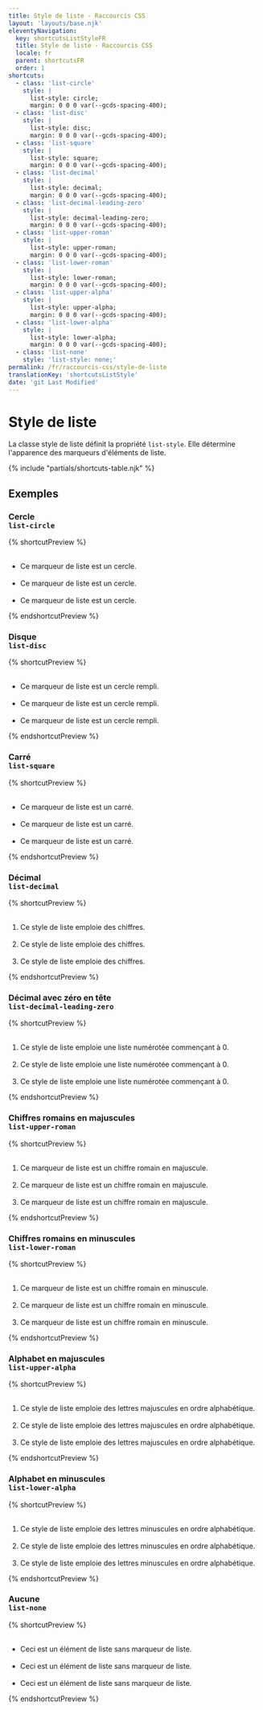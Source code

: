 ```yaml
---
title: Style de liste - Raccourcis CSS
layout: 'layouts/base.njk'
eleventyNavigation:
  key: shortcutsListStyleFR
  title: Style de liste - Raccourcis CSS
  locale: fr
  parent: shortcutsFR
  order: 1
shortcuts:
  - class: 'list-circle'
    style: |
      list-style: circle;
      margin: 0 0 0 var(--gcds-spacing-400);
  - class: 'list-disc'
    style: |
      list-style: disc;
      margin: 0 0 0 var(--gcds-spacing-400);
  - class: 'list-square'
    style: |
      list-style: square;
      margin: 0 0 0 var(--gcds-spacing-400);
  - class: 'list-decimal'
    style: |
      list-style: decimal;
      margin: 0 0 0 var(--gcds-spacing-400);
  - class: 'list-decimal-leading-zero'
    style: |
      list-style: decimal-leading-zero;
      margin: 0 0 0 var(--gcds-spacing-400);
  - class: 'list-upper-roman'
    style: |
      list-style: upper-roman;
      margin: 0 0 0 var(--gcds-spacing-400);
  - class: 'list-lower-roman'
    style: |
      list-style: lower-roman;
      margin: 0 0 0 var(--gcds-spacing-400);
  - class: 'list-upper-alpha'
    style: |
      list-style: upper-alpha;
      margin: 0 0 0 var(--gcds-spacing-400);
  - class: 'list-lower-alpha'
    style: |
      list-style: lower-alpha;
      margin: 0 0 0 var(--gcds-spacing-400);
  - class: 'list-none'
    style: 'list-style: none;'
permalink: /fr/raccourcis-css/style-de-liste
translationKey: 'shortcutsListStyle'
date: 'git Last Modified'
---
```


# Style de liste

La classe style de liste définit la propriété `list-style`. Elle détermine l'apparence des marqueurs d'éléments de liste.

{% include "partials/shortcuts-table.njk" %}

## Exemples

### Cercle<br/>`list-circle`

{% shortcutPreview %}

<ul class="list-circle">
  <li>Ce marqueur de liste est un cercle.</li>
  <li>Ce marqueur de liste est un cercle.</li>
  <li>Ce marqueur de liste est un cercle.</li>
</ul>
{% endshortcutPreview %}

### Disque<br/>`list-disc`

{% shortcutPreview %}

<ul class="list-disc">
  <li>Ce marqueur de liste est un cercle rempli.</li>
  <li>Ce marqueur de liste est un cercle rempli.</li>
  <li>Ce marqueur de liste est un cercle rempli.</li>
</ul>
{% endshortcutPreview %}

### Carré<br/>`list-square`

{% shortcutPreview %}

<ul class="list-square">
  <li>Ce marqueur de liste est un carré.</li>
  <li>Ce marqueur de liste est un carré.</li>
  <li>Ce marqueur de liste est un carré.</li>
</ul>
{% endshortcutPreview %}

### Décimal<br/>`list-decimal`

{% shortcutPreview %}

<ol class="list-decimal">
  <li>Ce style de liste emploie des chiffres.</li>
  <li>Ce style de liste emploie des chiffres.</li>
  <li>Ce style de liste emploie des chiffres.</li>
</ol>
{% endshortcutPreview %}

### Décimal avec zéro en tête<br/>`list-decimal-leading-zero`

{% shortcutPreview %}

<ol class="list-decimal-leading-zero">
  <li>Ce style de liste emploie une liste numérotée commençant à 0.</li>
  <li>Ce style de liste emploie une liste numérotée commençant à 0.</li>
  <li>Ce style de liste emploie une liste numérotée commençant à 0.</li>
</ol>
{% endshortcutPreview %}

### Chiffres romains en majuscules<br/>`list-upper-roman`

{% shortcutPreview %}

<ol class="list-upper-roman">
  <li>Ce marqueur de liste est un chiffre romain en majuscule.</li>
  <li>Ce marqueur de liste est un chiffre romain en majuscule.</li>
  <li>Ce marqueur de liste est un chiffre romain en majuscule.</li>
</ol>
{% endshortcutPreview %}

### Chiffres romains en minuscules<br/>`list-lower-roman`

{% shortcutPreview %}

<ol class="list-lower-roman">
  <li>Ce marqueur de liste est un chiffre romain en minuscule.</li>
  <li>Ce marqueur de liste est un chiffre romain en minuscule.</li>
  <li>Ce marqueur de liste est un chiffre romain en minuscule.</li>
</ol>
{% endshortcutPreview %}

### Alphabet en majuscules<br/>`list-upper-alpha`

{% shortcutPreview %}

<ol class="list-upper-alpha">
  <li>Ce style de liste emploie des lettres majuscules en ordre alphabétique.</li>
  <li>Ce style de liste emploie des lettres majuscules en ordre alphabétique.</li>
  <li>Ce style de liste emploie des lettres majuscules en ordre alphabétique.</li>
</ol>
{% endshortcutPreview %}

### Alphabet en minuscules<br/>`list-lower-alpha`

{% shortcutPreview %}

<ol class="list-lower-alpha">
  <li>Ce style de liste emploie des lettres minuscules en ordre alphabétique.</li>
  <li>Ce style de liste emploie des lettres minuscules en ordre alphabétique.</li>
  <li>Ce style de liste emploie des lettres minuscules en ordre alphabétique.</li>
</ol>
{% endshortcutPreview %}

### Aucune<br/>`list-none`

{% shortcutPreview %}

<ul class="list-none">
  <li>Ceci est un élément de liste sans marqueur de liste.</li>
  <li>Ceci est un élément de liste sans marqueur de liste.</li>
  <li>Ceci est un élément de liste sans marqueur de liste.</li>
</ul>
{% endshortcutPreview %}

